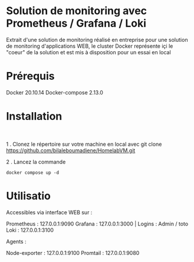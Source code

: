 # Solution de monitoring avec Prometheus / Grafana / Loki  

Extrait d'une solution de monitoring réalisé en entreprise pour une solution de monitoring d'applications WEB, le cluster Docker représente içi le "coeur" de la solution et est mis à disposition pour un essai en local

# Prérequis

Docker 20.10.14
Docker-compose 2.13.0

# Installation
&nbsp;

1 . Clonez le répertoire sur votre machine en local avec git clone https://github.com/bilaleboumadiene/HomelabVM.git

2 . Lancez la commande 
```
docker compose up -d
```

# Utilisatio

Accessibles via interface WEB sur : 

Prometheus : 127.0.0.1:9090
Grafana : 127.0.0.1:3000 | Logins : Admin / toto
Loki : 127.0.0.1:3100

Agents : 

Node-exporter : 127.0.0.1:9100
Promtail : 127.0.0.1:9080
